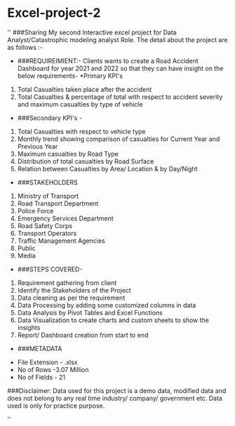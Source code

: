 # Excel-project-2
''
###Sharing My second Interactive excel project for Data Analyst/Catastrophic modeling analyst Role. The detail about the project are as follows :-

* ###REQUIREIMIENT:-
Clients wants to create a Road Accident Dashboard for year 2021 and 2022 so that they can have insight on the below requirements-
*Primary KPI's
 1) Total Casualties taken place after the accident
 2) Total Casualties & percentage of total with respect to accident severity and maximum casualties by type of vehicle

* ###Secondary KPI's - 
 1) Total Casualties with respect to vehicle type
 2) Monthly trend showing comparison of casualties for Current Year and Previous Year
 3) Maximum casualties by Road Type
 4) Distribution of total casualties by Road Surface
 5) Relation between Casualties by Area/ Location & by Day/Night

* ###STAKEHOLDERS
 1) Ministry of Transport
 2) Road Transport Department
 3) Police Force
 4) Emergency Services Department
 5) Road Safety Corps
 6) Transport Operators
 7) Traffic Management Agencies
 8) Public
 9) Media

* ###STEPS COVERED-
 1. Requirement gathering from client
 2. Identify the Stakeholders of the Project
 3. Data cleaning as per the requirement
 4. Data Processing by adding some customized columns in data
 5. Data Analysis by Pivot Tables and Excel Functions
 6. Data Visualization to create charts and custom sheets to show the insights
 7. Report/ Dashboard creation from start to end

* ###METADATA
- File Extension - .xlsx
- No of Rows -3.07 Million
- No of Fields - 21

###Disclaimer:
Data used for this project is a demo data, modified data and does not belong to any real time industry/ company/ government etc. Data used is only for practice purpose.

''
